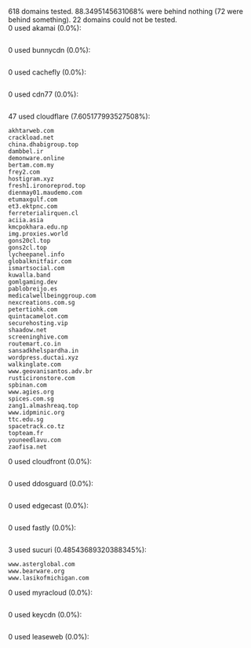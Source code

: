 618 domains tested. 88.3495145631068% were behind nothing (72 were behind something). 22 domains could not be tested.<br>
0 used akamai (0.0%):
```

```

0 used bunnycdn (0.0%):
```

```

0 used cachefly (0.0%):
```

```

0 used cdn77 (0.0%):
```

```

47 used cloudflare (7.605177993527508%):
```
akhtarweb.com
crackload.net
china.dhabigroup.top
dambbel.ir
demonware.online
bertam.com.my
frey2.com
hostigram.xyz
fresh1.ironoreprod.top
dienmay01.maudemo.com
etumaxgulf.com
et3.ektpnc.com
ferreterialirquen.cl
aciia.asia
kmcpokhara.edu.np
img.proxies.world
gons20cl.top
gons2cl.top
lycheepanel.info
globalknitfair.com
ismartsocial.com
kuwalla.band
gomlgaming.dev
pablobreijo.es
medicalwellbeinggroup.com
nexcreations.com.sg
petertiohk.com
quintacamelot.com
securehosting.vip
shaadow.net
screeninghive.com
routemart.co.in
sansadkhelspardha.in
wordpress.ductai.xyz
walkinglate.com
www.geovanisantos.adv.br
rusticironstore.com
spbinan.com
www.agies.org
spices.com.sg
zang1.almashreaq.top
www.idpminic.org
ttc.edu.sg
spacetrack.co.tz
topteam.fr
youneedlavu.com
zaofisa.net
```

0 used cloudfront (0.0%):
```

```

0 used ddosguard (0.0%):
```

```

0 used edgecast (0.0%):
```

```

0 used fastly (0.0%):
```

```

3 used sucuri (0.48543689320388345%):
```
www.asterglobal.com
www.bearware.org
www.lasikofmichigan.com
```

0 used myracloud (0.0%):
```

```

0 used keycdn (0.0%):
```

```

0 used leaseweb (0.0%):
```

```
